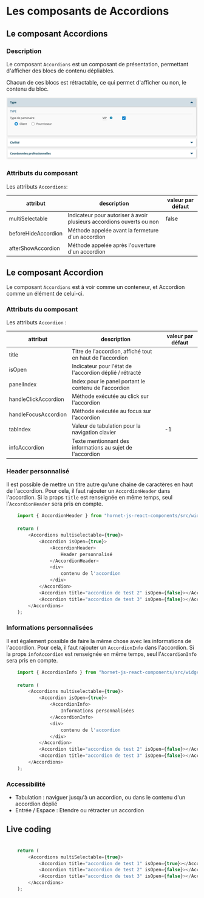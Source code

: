 # Les composants de Accordions

## Le composant Accordions

### Description

Le composant `Accordions` est un composant de présentation, permettant d'afficher des blocs de contenu dépliables.

Chacun de ces blocs est rétractable, ce qui permet d'afficher ou non, le contenu du bloc.

![Composant accordion](../sources/accordions/accordions.png)

### Attributs du composant

Les attributs `Accordions`:

| attribut |   description | valeur par défaut |
| -------- | ----------- | ----------- |
| multiSelectable | Indicateur pour autoriser à avoir plusieurs accordions ouverts ou non | false |
| beforeHideAccordion    | Méthode appelée avant la fermeture d'un accordion       |                                                  |
| afterShowAccordion     | Méthode appelée après l'ouverture d'un accordion       |                                                  |


## Le composant Accordion

Le composant `Accordions` est à voir comme un conteneur, et Accordion comme un élément de celui-ci.

### Attributs du composant

Les attributs `Accordion` :

| attribut |   description | valeur par défaut |
| -------- | ----------- | ----------- |
| title | Titre de l'accordion, affiché tout en haut de l'accordion | |
| isOpen | Indicateur pour l'état de l'accordion déplié / rétracté | |
| panelIndex | Index pour le panel portant le contenu de l'accordion | |
| handleClickAccordion | Méthode exécutée au click sur l'accordion | |
| handleFocusAccordion | Méthode exécutée au focus sur l'accordion | |
| tabIndex | Valeur de tabulation pour la navigation clavier | -1 |
| infoAccordion | Texte mentionnant des informations au sujet de l'accordion | &nbsp; |

### Header personnalisé

Il est possible de mettre un titre autre qu'une chaine de caractères en haut de l'accordion.
Pour cela, il faut rajouter un `AccordionHeader` dans l'accordion.
Si la props `title` est renseignée en même temps, seul l'`AccordionHeader` sera pris en compte.

```javascript
    import { AccordionHeader } from "hornet-js-react-components/src/widget/accordion/accordion-header";

    return (
        <Accordions multiselectable={true}>
            <Accordion isOpen={true}>
                <AccordionHeader>
                    Header personnalisé
                </AccordionHeader>
                <div>
                    contenu de l'accordion
                </div>
            </Accordion>
            <Accordion title="accordion de test 2" isOpen={false}></Accordion>
            <Accordion title="accordion de test 3" isOpen={false}></Accordion>
        </Accordions>
    );

```


### Informations personnalisées

Il est également possible de faire la même chose avec les informations de l'accordion.
Pour cela, il faut rajouter un `AccordionInfo` dans l'accordion.
Si la props `infoAccordion` est renseignée en même temps, seul l'`AccordionInfo` sera pris en compte.

```javascript
    import { AccordionInfo } from "hornet-js-react-components/src/widget/accordion/accordion-info";

    return (
        <Accordions multiselectable={true}>
            <Accordion isOpen={true}>
                <AccordionInfo>
                    Informations personnalisées
                </AccordionInfo>
                <div>
                    contenu de l'accordion
                </div>
            </Accordion>
            <Accordion title="accordion de test 2" isOpen={false}></Accordion>
            <Accordion title="accordion de test 3" isOpen={false}></Accordion>
        </Accordions>
    );

```

### Accessibilité

- Tabulation : naviguer jusqu'à un accordion, ou dans le contenu d'un accordion déplié
- Entrée / Espace : Etendre ou rétracter un accordion

## Live coding

```javascript showroom

    return (
        <Accordions multiSelectable={true}>
            <Accordion title="accordion de test 1" isOpen={true}></Accordion>
            <Accordion title="accordion de test 2" isOpen={false}></Accordion>
            <Accordion title="accordion de test 3" isOpen={false}></Accordion>
        </Accordions>
    );

```
